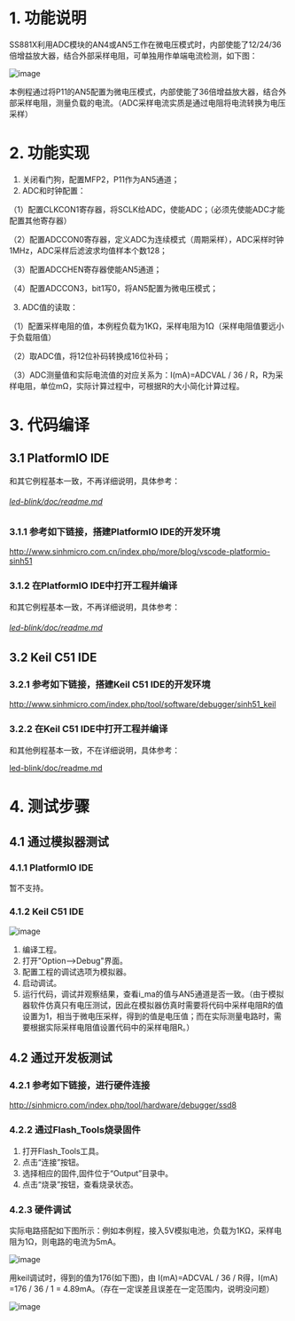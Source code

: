# 1. 功能说明
SS881X利用ADC模块的AN4或AN5工作在微电压模式时，内部使能了12/24/36倍增益放大器，结合外部采样电阻，可单独用作单端电流检测，如下图：

![image](.\adc_i_sample-.gif)

 本例程通过将P11的AN5配置为微电压模式，内部使能了36倍增益放大器，结合外部采样电阻，测量负载的电流。（ADC采样电流实质是通过电阻将电流转换为电压采样）



# 2. 功能实现

1. 关闭看门狗，配置MFP2，P11作为AN5通道；
2. ADC和时钟配置：

（1）配置CLKCON1寄存器，将SCLK给ADC，使能ADC；（必须先使能ADC才能配置其他寄存器）

（2）配置ADCCON0寄存器，定义ADC为连续模式（周期采样），ADC采样时钟1MHz，ADC采样后滤波求均值样本个数128；

（3）配置ADCCHEN寄存器使能AN5通道；

（4）配置ADCCON3，bit1写0，将AN5配置为微电压模式；

3. ADC值的读取：

（1）配置采样电阻的值，本例程负载为1KΩ，采样电阻为1Ω（采样电阻值要远小于负载阻值）

（2）取ADC值，将12位补码转换成16位补码；

（3）ADC测量值和实际电流值的对应关系为：I(mA)=ADCVAL / 36 / R，R为采样电阻，单位mΩ，实际计算过程中，可根据R的大小简化计算过程。

# 3. 代码编译

## 3.1 PlatformIO IDE

和其它例程基本一致，不再详细说明，具体参考：

###### [led-blink/doc/readme.md](../../led-blink/doc/readme.md)

### 3.1.1 参考如下链接，搭建PlatformIO IDE的开发环境

http://www.sinhmicro.com.cn/index.php/more/blog/vscode-platformio-sinh51

### 3.1.2 在PlatformIO IDE中打开工程并编译

和其它例程基本一致，不再详细说明，具体参考：

###### [led-blink/doc/readme.md](../../led-blink/doc/readme.md)

## 3.2 Keil C51 IDE

### 3.2.1 参考如下链接，搭建Keil C51 IDE的开发环境

http://www.sinhmicro.com/index.php/tool/software/debugger/sinh51_keil

### 3.2.2 在Keil C51 IDE中打开工程并编译

和其他例程基本一致，不在详细说明，具体参考：

[led-blink/doc/readme.md](../../led-blink/doc/readme.md)

# 4. 测试步骤

## 4.1 通过模拟器测试
### 4.1.1 PlatformIO IDE

暂不支持。

### 4.1.2 Keil C51 IDE

![image](./adc_i_sample-simulator.gif)

1. 编译工程。
2. 打开"Option-->Debug"界面。
3. 配置工程的调试选项为模拟器。
4. 启动调试。
5. 运行代码，调试并观察结果，查看i_ma的值与AN5通道是否一致。（由于模拟器软件仿真只有电压测试，因此在模拟器仿真时需要将代码中采样电阻R的值设置为1，相当于微电压采样，得到的值是电压值；而在实际测量电路时，需要根据实际采样电阻值设置代码中的采样电阻R。）

## 4.2 通过开发板测试

### 4.2.1 参考如下链接，进行硬件连接

http://sinhmicro.com/index.php/tool/hardware/debugger/ssd8

### 4.2.2 通过Flash_Tools烧录固件

1. 打开Flash_Tools工具。
2. 点击“连接”按钮。
3. 选择相应的固件,固件位于“Output”目录中。
4. 点击“烧录”按钮，查看烧录状态。

### 4.2.3 硬件调试

实际电路搭配如下图所示：例如本例程，接入5V模拟电池，负载为1KΩ，采样电阻为1Ω，则电路的电流为5mA。

![image](.\adc_i_sample-schematic.gif)

用keil调试时，得到的值为176(如下图)，由 I(mA)=ADCVAL / 36 / R得，I(mA) =176 / 36  / 1 = 4.89mA。（存在一定误差且误差在一定范围内，说明没问题）

![image](.\adc_i_sample-debug.gif)
